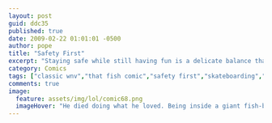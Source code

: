 ```yaml
---
layout: post
guid: ddc35
published: true
date: 2009-02-22 01:01:01 -0500
author: pope
title: "Safety First"
excerpt: "Staying safe while still having fun is a delicate balance that today\'s comic is an attempt to capture. We hope that this tragedy can serve as a lesson for the future, and our dear readers can avoid such a terrible fate."
category: Comics
tags: ["classic wnv","that fish comic","safety first","skateboarding","PFFFFT NERD"]
comments: true 
image:
  feature: assets/img/lol/comic68.png
  imageHover: "He died doing what he loved. Being inside a giant fish-beast."
---
```


